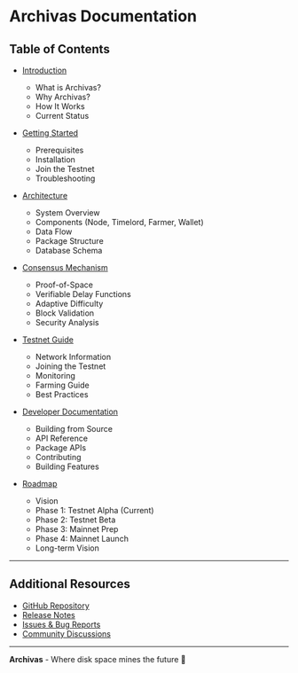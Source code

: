 # Archivas Documentation

## Table of Contents

* [Introduction](Introduction.md)
  * What is Archivas?
  * Why Archivas?
  * How It Works
  * Current Status

* [Getting Started](Getting-Started.md)
  * Prerequisites
  * Installation
  * Join the Testnet
  * Troubleshooting

* [Architecture](Architecture.md)
  * System Overview
  * Components (Node, Timelord, Farmer, Wallet)
  * Data Flow
  * Package Structure
  * Database Schema

* [Consensus Mechanism](Consensus.md)
  * Proof-of-Space
  * Verifiable Delay Functions
  * Adaptive Difficulty
  * Block Validation
  * Security Analysis

* [Testnet Guide](Testnet-Guide.md)
  * Network Information
  * Joining the Testnet
  * Monitoring
  * Farming Guide
  * Best Practices

* [Developer Documentation](Developer-Docs.md)
  * Building from Source
  * API Reference
  * Package APIs
  * Contributing
  * Building Features

* [Roadmap](Roadmap.md)
  * Vision
  * Phase 1: Testnet Alpha (Current)
  * Phase 2: Testnet Beta
  * Phase 3: Mainnet Prep
  * Phase 4: Mainnet Launch
  * Long-term Vision

---

## Additional Resources

* [GitHub Repository](https://github.com/ArchivasNetwork/archivas)
* [Release Notes](https://github.com/ArchivasNetwork/archivas/releases)
* [Issues & Bug Reports](https://github.com/ArchivasNetwork/archivas/issues)
* [Community Discussions](https://github.com/ArchivasNetwork/archivas/discussions)

---

**Archivas** - Where disk space mines the future 🌾

